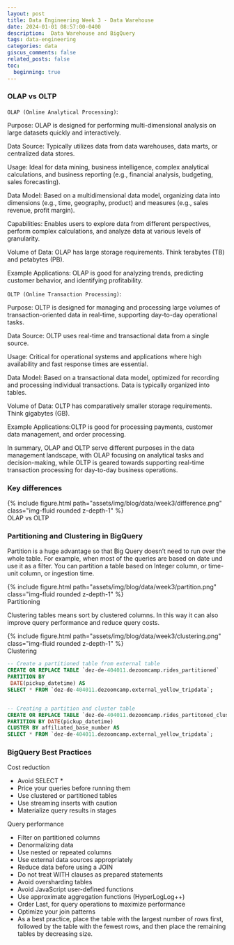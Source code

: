 ```yaml
---
layout: post
title: Data Engineering Week 3 - Data Warehouse 
date: 2024-01-01 08:57:00-0400
description:  Data Warehouse and BigQuery
tags: data-engineering
categories: data
giscus_comments: false
related_posts: false
toc:
  beginning: true
---
```


### **OLAP vs OLTP**

`OLAP (Online Analytical Processing)`:

Purpose: OLAP is designed for performing multi-dimensional analysis on large datasets quickly and interactively.

Data Source: Typically utilizes data from data warehouses, data marts, or centralized data stores.

Usage: Ideal for data mining, business intelligence, complex analytical calculations, and business reporting (e.g., financial analysis, budgeting, sales forecasting).

Data Model: Based on a multidimensional data model, organizing data into dimensions (e.g., time, geography, product) and measures (e.g., sales revenue, profit margin).

Capabilities: Enables users to explore data from different perspectives, perform complex calculations, and analyze data at various levels of granularity.

Volume of Data: OLAP has large storage requirements. Think terabytes (TB) and petabytes (PB).

Example Applications: OLAP is good for analyzing trends, predicting customer behavior, and identifying profitability.


`OLTP (Online Transaction Processing)`:

Purpose: OLTP is designed for managing and processing large volumes of transaction-oriented data in real-time, supporting day-to-day operational tasks.

Data Source: OLTP uses real-time and transactional data from a single source.

Usage: Critical for operational systems and applications where high availability and fast response times are essential.

Data Model: Based on a transactional data model, optimized for recording and processing individual transactions. Data is typically organized into tables.

Volume of Data: OLTP has comparatively smaller storage requirements. Think gigabytes (GB).

Example Applications:OLTP is good for processing payments, customer data management, and order processing.

In summary, OLAP and OLTP serve different purposes in the data management landscape, with OLAP focusing on analytical tasks and decision-making, while OLTP is geared towards supporting real-time transaction processing for day-to-day business operations.

### **Key differences**

<div class="row mt-3">
    <div class="col-sm mt-3 mt-md-0">
        {% include figure.html path="assets/img/blog/data/week3/difference.png" class="img-fluid rounded z-depth-1" %}
    </div>
</div>
<div class="caption">
   OLAP vs OLTP
</div>


### **Partitioning and Clustering in BigQuery**

Partition is a huge advantage so that Big Query doesn’t need to run over the whole table. For example, when most of the queries are based on date und use it as a filter. You can partition a table based on Integer column, or time-unit column, or ingestion time.

<div class="row mt-3">
    <div class="col-sm mt-3 mt-md-0">
        {% include figure.html path="assets/img/blog/data/week3/partition.png" class="img-fluid rounded z-depth-1" %}
    </div>
</div>
<div class="caption">
   Partitioning
</div>

Clustering tables means sort by clustered columns. In this way it can also improve query performance and reduce query costs.

<div class="row mt-3">
    <div class="col-sm mt-3 mt-md-0">
        {% include figure.html path="assets/img/blog/data/week3/clustering.png" class="img-fluid rounded z-depth-1" %}
    </div>
</div>
<div class="caption">
   Clustering
</div>

```sql
-- Create a partitioned table from external table
CREATE OR REPLACE TABLE `dez-de-404011.dezoomcamp.rides_partitioned`
PARTITION BY
 DATE(pickup_datetime) AS
SELECT * FROM `dez-de-404011.dezoomcamp.external_yellow_tripdata`;


-- Creating a partition and cluster table
CREATE OR REPLACE TABLE `dez-de-404011.dezoomcamp.rides_partitoned_clustered`
PARTITION BY DATE(pickup_datetime)
CLUSTER BY affiliated_base_number AS
SELECT * FROM `dez-de-404011.dezoomcamp.external_yellow_tripdata`;
```

### **BigQuery Best Practices**

Cost reduction

- Avoid SELECT *
- Price your queries before running them
- Use clustered or partitioned tables
- Use streaming inserts with caution
- Materialize query results in stages

Query performance
- Filter on partitioned columns
- Denormalizing data
- Use nested or repeated columns
- Use external data sources appropriately
- Reduce data before using a JOIN
- Do not treat WITH clauses as prepared statements
- Avoid oversharding tables
- Avoid JavaScript user-defined functions
- Use approximate aggregation functions (HyperLogLog++)
- Order Last, for query operations to maximize performance
- Optimize your join patterns
- As a best practice, place the table with the largest number of rows first, followed by the table with the fewest rows, and then place the remaining tables by decreasing size.